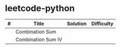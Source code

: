 # leetcode-python
| # | Title | Solution | Difficulty |
|---| ----- | -------- | ---------- |
|   | Combination Sum  |            |
|   | Combination Sum IV  |            |
